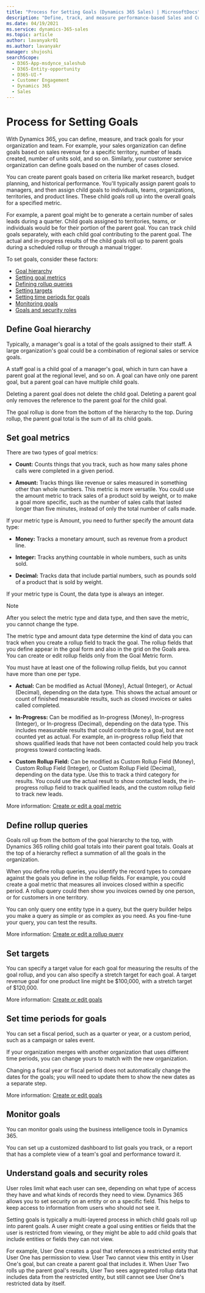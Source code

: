 ```yaml
---
title: "Process for Setting Goals (Dynamics 365 Sales) | MicrosoftDocs"
description: "Define, track, and measure performance-based Sales and Customer Service goals in Dynamics 365."
ms.date: 04/19/2021
ms.service: dynamics-365-sales
ms.topic: article
author: lavanyakr01
ms.author: lavanyakr
manager: shujoshi
searchScope:
  - D365-App-msdynce_saleshub
  - D365-Entity-opportunity
  - D365-UI-*
  - Customer Engagement
  - Dynamics 365
  - Sales
---
```

# Process for Setting Goals

With Dynamics 365, you can define, measure, and track goals for your organization and team. For example, your sales organization can define goals based on sales revenue for a specific territory, number of leads created, number of units sold, and so on. Similarly, your customer service organization can define goals based on the number of cases closed.

You can create parent goals based on criteria like market research, budget planning, and historical performance. You'll typically assign parent goals to managers, and then assign child goals to individuals, teams, organizations, territories, and product lines. These child goals roll up into the overall goals for a specified metric.  

For example, a parent goal might be to generate a certain number of sales leads during a quarter. Child goals assigned to territories, teams, or individuals would be for their portion of the parent goal. You can track child goals separately, with each child goal contributing to the parent goal. The actual and in-progress results of the child goals roll up to parent goals during a scheduled rollup or through a manual trigger.

To set goals, consider these factors:

- [Goal hierarchy](#define-goal-hierarchy)  
- [Setting goal metrics](#set-goal-metrics)  
- [Defining rollup queries](#define-rollup-queries)
- [Setting targets](#set-targets)  
- [Setting time periods for goals](#set-time-periods-for-goals)  
- [Monitoring goals](#monitor-goals)  
- [Goals and security roles](#understand-goals-and-security-roles)  

## Define Goal hierarchy

Typically, a manager's goal is a total of the goals assigned to their staff. A large organization's goal could be a combination of regional sales or service goals.

A staff goal is a child goal of a manager's goal, which in turn can have a parent goal at the regional level, and so on. A goal can have only one parent goal, but a parent goal can have multiple child goals.

Deleting a parent goal does not delete the child goal. Deleting a parent goal only removes the reference to the parent goal for the child goal.

The goal rollup is done from the bottom of the hierarchy to the top. During rollup, the parent goal total is the sum of all its child goals.

## Set goal metrics

There are two types of goal metrics:

- **Count:** Counts things that you track, such as how many sales phone calls were completed in a given period.

- **Amount:** Tracks things like revenue or sales measured in something other than whole numbers. This metric is more versatile. You could use the amount metric to track sales of a product sold by weight, or to make a goal more specific, such as the number of sales calls that lasted longer than five minutes, instead of only the total number of calls made.

If your metric type is Amount, you need to further specify the amount data type:

- **Money:** Tracks a monetary amount, such as revenue from a product line.

- **Integer:** Tracks anything countable in whole numbers, such as units sold.

- **Decimal:** Tracks data that include partial numbers, such as pounds sold of a product that is sold by weight.

If your metric type is Count, the data type is always an integer.

> [!NOTE]
> After you select the metric type and data type, and then save the metric, you cannot change the type.

The metric type and amount data type determine the kind of data you can track when you create a rollup field to track the goal. The rollup fields that you define appear in the goal form and also in the grid on the Goals area. You can create or edit rollup fields only from the Goal Metric form.

You must have at least one of the following rollup fields, but you cannot have more than one per type.

- **Actual:** Can be modified as Actual (Money), Actual (Integer), or Actual (Decimal), depending on the data type. This shows the actual amount or count of finished measurable results, such as closed invoices or sales called completed.

- **In-Progress:** Can be modified as In-progress (Money), In-progress (Integer), or In-progress (Decimal), depending on the data type. This includes measurable results that could contribute to a goal, but are not counted yet as actual. For example, an in-progress rollup field that shows qualified leads that have not been contacted could help you track progress toward contacting leads.

- **Custom Rollup Field:** Can be modified as Custom Rollup Field (Money), Custom Rollup Field (Integer), or Custom Rollup Field (Decimal), depending on the data type. Use this to track a third category for results. You could use the actual result to show contacted leads, the in-progress rollup field to track qualified leads, and the custom rollup field to track new leads.

More information: [Create or edit a goal metric](create-edit-goal-metric.md)

## Define rollup queries

Goals roll up from the bottom of the goal hierarchy to the top, with Dynamics 365 rolling child goal totals into their parent goal totals. Goals at the top of a hierarchy reflect a summation of all the goals in the organization.

When you define rollup queries, you identify the record types to compare against the goals you define in the rollup fields. For example, you could create a goal metric that measures all invoices closed within a specific period. A rollup query could then show you invoices owned by one person, or for customers in one territory.

You can only query one entity type in a query, but the query builder helps you make a query as simple or as complex as you need. As you fine-tune your query, you can test the results.

More information: [Create or edit a rollup query](create-edit-goal-rollup-query-sales.md)

## Set targets

You can specify a target value for each goal for measuring the results of the goal rollup, and you can also specify a stretch target for each goal. A target revenue goal for one product line might be $100,000, with a stretch target of $120,000.

More information: [Create or edit goals](create-edit-goal-sales.md)

## Set time periods for goals

You can set a fiscal period, such as a quarter or year, or a custom period, such as a campaign or sales event.

If your organization merges with another organization that uses different time periods, you can change yours to match with the new organization.

Changing a fiscal year or fiscal period does not automatically change the dates for the goals; you will need to update them to show the new dates as a separate step.

More information: [Create or edit goals](create-edit-goal-sales.md)

## Monitor goals

You can monitor goals using the business intelligence tools in Dynamics 365.

You can set up a customized dashboard to list goals you track, or a report that has a complete view of a team's goal and performance toward it.

## Understand goals and security roles

User roles limit what each user can see, depending on what type of access they have and what kinds of records they need to view. Dynamics 365 allows you to set security on an entity or on a specific field. This helps to keep access to information from users who should not see it.

Setting goals is typically a multi-layered process in which child goals roll up into parent goals. A user might create a goal using entities or fields that the user is restricted from viewing, or they might be able to add child goals that include entities or fields they can not view.

For example, User One creates a goal that references a restricted entity that User One has permission to view. User Two cannot view this entity in User One's goal, but can create a parent goal that includes it. When User Two rolls up the parent goal's results, User Two sees aggregated rollup data that includes data from the restricted entity, but still cannot see User One's restricted data by itself.